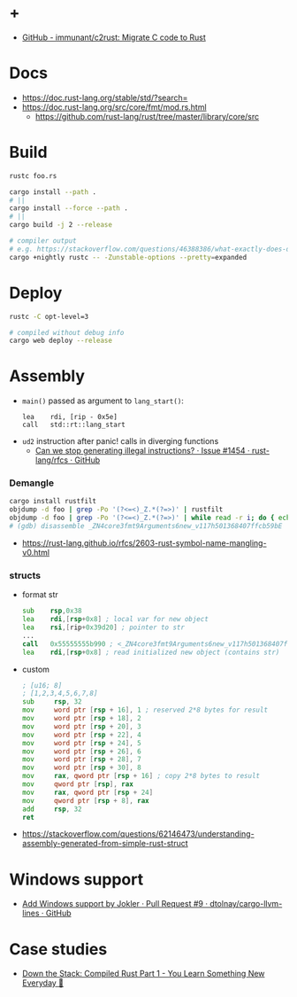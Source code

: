 # +

- [GitHub \- immunant/c2rust: Migrate C code to Rust](https://github.com/immunant/c2rust)

# Docs

- https://doc.rust-lang.org/stable/std/?search=
- https://doc.rust-lang.org/src/core/fmt/mod.rs.html
    - https://github.com/rust-lang/rust/tree/master/library/core/src

# Build

```bash
rustc foo.rs

cargo install --path .
# ||
cargo install --force --path .
# ||
cargo build -j 2 --release

# compiler output
# e.g. https://stackoverflow.com/questions/46388386/what-exactly-does-derivedebug-mean-in-rust
cargo +nightly rustc -- -Zunstable-options --pretty=expanded
```

# Deploy

```bash
rustc -C opt-level=3

# compiled without debug info
cargo web deploy --release
```

# Assembly

- `main()` passed as argument to `lang_start()`:
   ```
   lea    rdi, [rip - 0x5e]
   call   std::rt::lang_start
   ```
- `ud2` instruction after panic! calls in diverging functions
    - [ Can we stop generating illegal instructions? · Issue \#1454 · rust\-lang/rfcs · GitHub](https://github.com/rust-lang/rfcs/issues/1454)

### Demangle

```bash
cargo install rustfilt
objdump -d foo | grep -Po '(?<=<)_Z.*(?=>)' | rustfilt
objdump -d foo | grep -Po '(?<=<)_Z.*(?=>)' | while read -r i; do { echo "$i" | rustfilt; echo "$i"; } | paste -sd" "; done
# (gdb) disassemble _ZN4core3fmt9Arguments6new_v117h501368407ffcb59bE
```

- https://rust-lang.github.io/rfcs/2603-rust-symbol-name-mangling-v0.html

### structs

- format str
    ```fasm
    sub    rsp,0x38
    lea    rdi,[rsp+0x8] ; local var for new object
    lea    rsi,[rip+0x39d20] ; pointer to str
    ...
    call   0x55555555b990 ; <_ZN4core3fmt9Arguments6new_v117h501368407ffcb59bE>
    lea    rdi,[rsp+0x8] ; read initialized new object (contains str)
    ```
- custom
    ```fasm
    ; [u16; 8]
    ; [1,2,3,4,5,6,7,8]
    sub     rsp, 32
    mov     word ptr [rsp + 16], 1 ; reserved 2*8 bytes for result
    mov     word ptr [rsp + 18], 2
    mov     word ptr [rsp + 20], 3
    mov     word ptr [rsp + 22], 4
    mov     word ptr [rsp + 24], 5
    mov     word ptr [rsp + 26], 6
    mov     word ptr [rsp + 28], 7
    mov     word ptr [rsp + 30], 8
    mov     rax, qword ptr [rsp + 16] ; copy 2*8 bytes to result
    mov     qword ptr [rsp], rax
    mov     rax, qword ptr [rsp + 24]
    mov     qword ptr [rsp + 8], rax
    add     rsp, 32
    ret
    ```

- https://stackoverflow.com/questions/62146473/understanding-assembly-generated-from-simple-rust-struct

# Windows support

- [Add Windows support by Jokler · Pull Request \#9 · dtolnay/cargo\-llvm\-lines · GitHub](https://github.com/dtolnay/cargo-llvm-lines/pull/9/files)

# Case studies

- [Down the Stack: Compiled Rust Part 1 \- You Learn Something New Everyday 💭](https://blog.ryanlevick.com/down-the-stack-part-1/)
